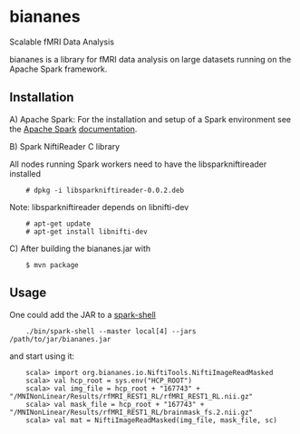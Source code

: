 biananes
========

Scalable fMRI Data Analysis

biananes is a library for fMRI data analysis on large datasets running on the Apache Spark framework. 

Installation
------------

A) Apache Spark: For the installation and setup of a Spark environment see the [Apache Spark](https://spark.apache.org//) [documentation](http://spark.apache.org/docs/latest/).

B) Spark NiftiReader C library

All nodes running Spark workers need to have the libsparkniftireader installed

        # dpkg -i libsparkniftireader-0.0.2.deb
        
Note: libsparkniftireader depends on libnifti-dev

        # apt-get update
        # apt-get install libnifti-dev
        
C) After building the biananes.jar with

        $ mvn package
      
Usage
-----
      
One could add the JAR to a [spark-shell](https://spark.apache.org/docs/latest/)

        ./bin/spark-shell --master local[4] --jars /path/to/jar/biananes.jar

and start using it:

        scala> import org.biananes.io.NiftiTools.NiftiImageReadMasked
        scala> val hcp_root = sys.env("HCP_ROOT")
        scala> val img_file = hcp_root + "167743" + "/MNINonLinear/Results/rfMRI_REST1_RL/rfMRI_REST1_RL.nii.gz"
        scala> val mask_file = hcp_root + "167743" + "/MNINonLinear/Results/rfMRI_REST1_RL/brainmask_fs.2.nii.gz"
        scala> val mat = NiftiImageReadMasked(img_file, mask_file, sc)
